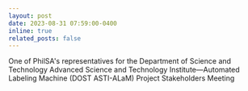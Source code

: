 ```yaml
---
layout: post
date: 2023-08-31 07:59:00-0400
inline: true
related_posts: false
---
```


One of PhilSA's representatives for the Department of Science and Technology Advanced Science and Technology Institute—Automated Labeling Machine (DOST ASTI-ALaM) Project Stakeholders Meeting 
